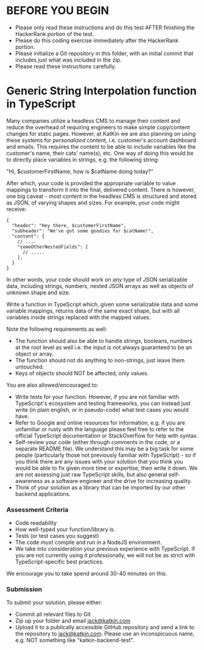 # BEFORE YOU BEGIN
- Please only read these instructions and do this test AFTER finishing the HackerRank portion of the test.
- Please do this coding exercise immediately after the HackerRank portion.
- Please initialize a Git repository in this folder, with an initial commit that includes just what was included in the zip.
- Please read these instructions carefully.

# Generic String Interpolation function in TypeScript

Many companies utilize a headless CMS to manage their content and reduce the overhead of requiring engineers to make simple copy/content changes for static pages. However, at KatKin we are also planning on using these systems for _personalized_ content, i.e. customer's account dashboard and emails. This requires the content to be able to include variables like the customer's name, their cats' name(s), etc. One way of doing this would be to directly place variables in strings, e.g. the following string:

"Hi, $customerFirstName, how is $catName doing today?"

After which, your code is provided the appropriate variable to value mappings to transform it into the final, delivered content. There is however, one big caveat - most content in the headless CMS is structured and stored as JSON, of varying shapes and sizes. For example, your code might receive:

```
{
  "header": "Hey there, $customerFirstName",
  "subheader": "We've got some goodies for $catName!",
  "content": {
    // ....
    "someOtherNestedFields": [
      // .....
    ],
  }
}
```

In other words, your code should work on _any_ type of JSON serializable data, including strings, numbers, nested JSON arrays as well as objects of unknown shape and size. 

Write a function in TypeScript which, given some serializable data and some variable mappings, returns data of the same exact shape, but with all variables inside strings replaced with the mapped values.

Note the following requirements as well:
- The function should also be able to handle strings, booleans, numbers at the root level as well i.e. the input is not always guaranteed to be an object or array.
- The function should not do anything to non-strings, just leave them untouched.
- Keys of objects should NOT be affected, only values.


You are also allowed/encouraged to:
- Write tests for your function. However, if you are not familiar with TypeScript's ecosystem and testing frameworks, you can instead just write (in plain english, or in pseudo-code) what test cases you would have.
- Refer to Google and online resources for information, e.g. if you are unfamiliar or rusty with the language please feel free to refer to the official TypeScript documentation or StackOverflow for help with syntax.
- Self-review your code (either through comments in the code, or a separate README file). We understand this may be a big task for some people (particularly those not previously familiar with TypeScript) - so if you think there are any issues with your solution that you think you would be able to fix given more time or expertise, then write it down. We are not assessing just raw TypeScript skills, but also general self-awareness as a software engineer and the drive for increasing quality.
- Think of your solution as a library that can be imported by our other backend applications.

### Assessment Criteria
- Code readability
- How well-typed your function/library is.
- Tests (or test cases you suggest)
- The code _must_ compile and run in a NodeJS environment.
- We take into consideration your previous experience with TypeScript. If you are not currently using it professionally, we will not be as strict with TypeScript-specific best practices.


We encourage you to take spend around 30-40 minutes on this.

### Submission

To submit your solution, please either:

- Commit all relevant files to Git
- Zip up your folder and email jack@katkin.com
- Upload it to a publically accessible GitHub repository and send a link to the repository to jack@katkin.com. Please use an inconspicuous name, e.g. NOT something like "katkin-backend-test".
